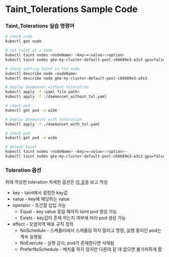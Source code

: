 # Taint_Tolerations Sample Code

### Taint_Tolerations 실습 명령어

```bash
# check node
kubectl get node

# set taint at a node
kubectl taint nodes <nodeName> <key>=<value>:<option>
kubectl taint nodes gke-my-cluster-default-pool-c66689e3-a3s3 gpu=false:NoSchedule

# check setting taint in the node
kubectl describe node <nodeName>
kubectl describe node gke-my-cluster-default-pool-c66689e3-a3s3

# deploy daemonset without toleration
kubectl apply -f <yaml file path>
kubectl apply -f ./daemonset_without_tol.yaml

# check pod
kubectl get pod -o wide

# deploy daemonset with toleration
kubectl apply -f ./daemonset_with_tol.yaml

# check pod
kubectl get pod -o wide

# delete taint
kubectl taint nodes <nodeName> <key>=<value>:<option>-
kubectl taint nodes gke-my-cluster-default-pool-c66689e3-a3s3 gpu=false:NoSchedule-
```

### Toleration 옵션

위에 작성한 toleration 자세한 옵션은 [이 곳](https://kubernetes.io/docs/concepts/scheduling-eviction/taint-and-toleration/)을 보고 작성

- key - taint에서 설정한 key값
- value - key에 해당하는 value
- operator - 조건절 삽입 가능
  - Equal - key value 동일 해야지 taint pod 생성 가능
  - Exists - key값이 존재 하는지 여부에 따라 pod 생성 가능
- effect - 오염지역 배포 규칙 정의
  - NoSchedule - 스케쥴러에서 스케쥴링 하지 말라고 명령, 실행 중이던 pod는 계속 실행됨
  - NoExecute - 실행 금지, pod가 존재한다면 삭제됨
  - PreferNoSchedule - 배치를 하지 않지만 다른데 갈 데 없으면 불가피하게 함
